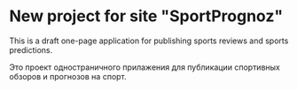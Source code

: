 # New project for site "SportPrognoz"

This is a draft one-page application
for publishing sports reviews and sports predictions.

Это проект одностраничного прилажения
для публикации спортивных обзоров и прогнозов на спорт.
